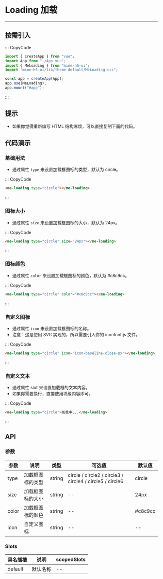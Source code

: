 # Loading 加载

---

## 按需引入

::: CopyCode

```JavaScript
import { createApp } from "vue";
import App from "./App.vue";
import { MeLoading } from "mine-h5-ui";
import "mine-h5-ui/lib/theme-default/MeLoading.css";

const app = createApp(App);
app.use(MeLoading);
app.mount("#app");
```

:::

## 提示

- 如果你觉得重新编写 HTML 结构麻烦，可以直接复制下面的代码。

## 代码演示

### 基础用法

- 通过属性 `type` 来设置加载框图标的类型，默认为 circle。

::: CopyCode

```HTML
<me-loading type="circle"></me-loading>
```

:::

### 图标大小

- 通过属性 `size` 来设置加载框图标的大小，默认为 24px。

::: CopyCode

```HTML
<me-loading type="circle" size="24px"></me-loading>
```

:::

### 图标颜色

- 通过属性 `color` 来设置加载框图标的颜色，默认为 #c8c9cc。

::: CopyCode

```HTML
<me-loading type="circle" color="#c8c9cc"></me-loading>
```

:::

### 自定义图标

- 通过属性 `icon` 来设置加载框图标的名称。
- 注意：这是使用 SVG 实现的，所以需要引入你的 iconfont.js 文件。

::: CopyCode

```HTML
<me-loading type="circle" icon="icon-baseline-close-px"></me-loading>
```

:::

### 自定义文本

- 通过属性 slot 来设置加载框的文本内容。
- 如果你需要换行，直接使用块级内容即可。

::: CopyCode

```HTML
<me-loading type="circle">加载中...</me-loading>
```

:::

## API

### 参数

| 参数  | 说明             | 类型   | 可选值                                                   | 默认值  |
|-------|------------------|--------|----------------------------------------------------------|---------|
| type  | 加载框图标的类型 | string | circle / circle2 / circle3 / circle4 / circle5 / circle6 | circle  |
| size  | 加载框图标的大小 | string | --                                                       | 24px    |
| color | 加载框图标的颜色 | string | --                                                       | #c8c9cc |
| icon  | 自定义图标       | string | --                                                       | --      |

### Slots

| 具名插槽 | 说明     | scopedSlots |
|----------|----------|-------------|
| default  | 默认名称 | --          |
